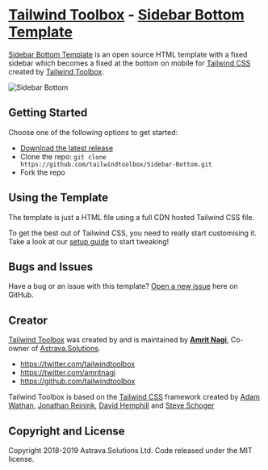 # [Tailwind Toolbox](https://www.tailwindtoolbox.com/) - [Sidebar Bottom Template](https://www.tailwindtoolbox.com/templates/sidebar-bottom)

[Sidebar Bottom Template](https://www.tailwindtoolbox.com/templates/Sidebar-Bottom) is an open source HTML template with a fixed sidebar which becomes a fixed at the bottom on mobile for [Tailwind CSS](https://tailwindcss.com/) created by [Tailwind Toolbox](https://www.tailwindtoolbox.com/).

![Sidebar Bottom](https://www.tailwindtoolbox.com/templates/sidebar-bottom.png)

## Getting Started

Choose one of the following options to get started:
* [Download the latest release](https://github.com/tailwindtoolbox/Sidebar-Bottom/archive/master.zip)
* Clone the repo: `git clone https://github.com/tailwindtoolbox/Sidebar-Bottom.git`
* Fork the repo

## Using the Template

The template is just a HTML file using a full CDN hosted Tailwind CSS file.

To get the best out of Tailwind CSS, you need to really start customising it.
Take a look at our [setup guide](https://www.tailwindtoolbox.com/setup) to start tweaking!

## Bugs and Issues

Have a bug or an issue with this template? [Open a new issue](https://github.com/tailwindtoolbox/Sidebar-Bottom/issues/new) here on GitHub.

## Creator

[Tailwind Toolbox](https://www.tailwindtoolbox.com/) was created by and is maintained by **[Amrit Nagi](https://amritnagi.info/)**, Co-owner of [Astrava.Solutions](https://astrava.solutions).

* https://twitter.com/tailwindtoolbox
* https://twitter.com/amritnagi
* https://github.com/tailwindtoolbox

Tailwind Toolbox is based on the [Tailwind CSS](https://www.tailwindcss.com/) framework created by [Adam Wathan](https://twitter.com/adamwathan), [Jonathan Reinink](https://twitter.com/reinink), [David Hemphill](https://twitter.com/davidhemphill) and [Steve Schoger](https://twitter.com/steveschoger)




## Copyright and License

Copyright 2018-2019 Astrava.Solutions Ltd. Code released under the MIT license.
